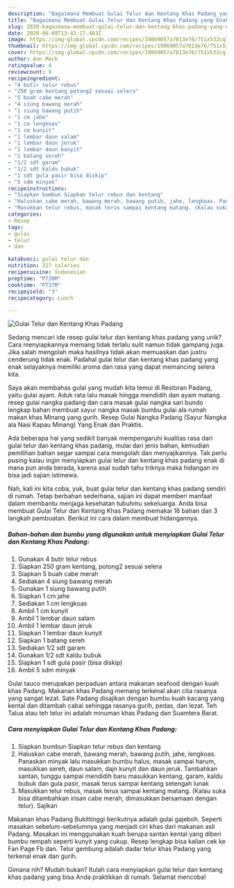 ```yaml
---
description: "Bagaimana Membuat Gulai Telur dan Kentang Khas Padang yang Enak Banget"
title: "Bagaimana Membuat Gulai Telur dan Kentang Khas Padang yang Enak Banget"
slug: 2830-bagaimana-membuat-gulai-telur-dan-kentang-khas-padang-yang-enak-banget
date: 2020-06-09T13:43:17.483Z
image: https://img-global.cpcdn.com/recipes/19869057a7813e76/751x532cq70/gulai-telur-dan-kentang-khas-padang-foto-resep-utama.jpg
thumbnail: https://img-global.cpcdn.com/recipes/19869057a7813e76/751x532cq70/gulai-telur-dan-kentang-khas-padang-foto-resep-utama.jpg
cover: https://img-global.cpcdn.com/recipes/19869057a7813e76/751x532cq70/gulai-telur-dan-kentang-khas-padang-foto-resep-utama.jpg
author: Ann Mack
ratingvalue: 4
reviewcount: 9
recipeingredient:
- "4 butir telur rebus"
- "250 gram kentang potong2 sesuai selera"
- "5 buah cabe merah"
- "4 siung bawang merah"
- "1 siung bawang putih"
- "1 cm jahe"
- "1 cm lengkoas"
- "1 cm kunyit"
- "1 lembar daun salam"
- "1 lembar daun jeruk"
- "1 lembar daun kunyit"
- "1 batang sereh"
- "1/2 sdt garam"
- "1/2 sdt kaldu bubuk"
- "1 sdt gula pasir bisa diskip"
- "5 sdm minyak"
recipeinstructions:
- "Siapkan bumbun Siapkan telur rebus dan kentang"
- "Haluskan cabe merah, bawang merah, bawang putih, jahe, lengkoas. Panaskan minyak lalu masukkan bumbu halus, masak sampai harum, masukkan sereh, daun salam, dajn kunyit dan daun jeruk. Tambahkan santan, tunggu sampai mendidih baru masukkan kentang, garam, kaldu bubuk dan gula pasir, masak terus sampai kentang setengah lunak"
- "Masukkan telur rebus, masak terus sampai kentang matang. (Kalau suka bisa ditambahkan irisan cabe merah, dimasukkan bersamaan dengan telur). Sajikan"
categories:
- Resep
tags:
- gulai
- telur
- dan

katakunci: gulai telur dan 
nutrition: 227 calories
recipecuisine: Indonesian
preptime: "PT30M"
cooktime: "PT37M"
recipeyield: "3"
recipecategory: Lunch

---
```



![Gulai Telur dan Kentang Khas Padang](https://img-global.cpcdn.com/recipes/19869057a7813e76/751x532cq70/gulai-telur-dan-kentang-khas-padang-foto-resep-utama.jpg)

Sedang mencari ide resep gulai telur dan kentang khas padang yang unik? Cara menyiapkannya memang tidak terlalu sulit namun tidak gampang juga. Jika salah mengolah maka hasilnya tidak akan memuaskan dan justru cenderung tidak enak. Padahal gulai telur dan kentang khas padang yang enak selayaknya memiliki aroma dan rasa yang dapat memancing selera kita.

Saya akan membahas gulai yang mudah kita temui di Restoran Padang, yaitu gulai ayam. Aduk rata lalu masak hingga mendidih dan ayam matang. resep gulai nangka padang dan cara masak gulai nangka sari bundo lengkap bahan membuat sayur nangka masak bumbu gulai ala rumah makan khas Minang yang gurih. Resep Gulai Nangka Padang (Sayur Nangka ala Nasi Kapau Minang) Yang Enak dan Praktis.

Ada beberapa hal yang sedikit banyak mempengaruhi kualitas rasa dari gulai telur dan kentang khas padang, mulai dari jenis bahan, kemudian pemilihan bahan segar sampai cara mengolah dan menyajikannya. Tak perlu pusing kalau ingin menyiapkan gulai telur dan kentang khas padang enak di mana pun anda berada, karena asal sudah tahu triknya maka hidangan ini bisa jadi sajian istimewa.


Nah, kali ini kita coba, yuk, buat gulai telur dan kentang khas padang sendiri di rumah. Tetap berbahan sederhana, sajian ini dapat memberi manfaat dalam membantu menjaga kesehatan tubuhmu sekeluarga. Anda bisa membuat Gulai Telur dan Kentang Khas Padang memakai 16 bahan dan 3 langkah pembuatan. Berikut ini cara dalam membuat hidangannya.

<!--inarticleads1-->

##### Bahan-bahan dan bumbu yang digunakan untuk menyiapkan Gulai Telur dan Kentang Khas Padang:

1. Gunakan 4 butir telur rebus
1. Siapkan 250 gram kentang, potong2 sesuai selera
1. Siapkan 5 buah cabe merah
1. Sediakan 4 siung bawang merah
1. Gunakan 1 siung bawang putih
1. Siapkan 1 cm jahe
1. Sediakan 1 cm lengkoas
1. Ambil 1 cm kunyit
1. Ambil 1 lembar daun salam
1. Ambil 1 lembar daun jeruk
1. Siapkan 1 lembar daun kunyit
1. Siapkan 1 batang sereh
1. Sediakan 1/2 sdt garam
1. Gunakan 1/2 sdt kaldu bubuk
1. Siapkan 1 sdt gula pasir (bisa diskip)
1. Ambil 5 sdm minyak


Gulai tauco merupakan perpaduan antara makanan seafood dengan kuah khas Padang. Makanan khas Padang memang terkenal akan cita rasanya yang sangat lezat. Sate Padang disajikan dengan bumbu kuah kacang yang kental dan ditambah cabai sehingga rasanya gurih, pedas, dan lezat. Teh Talua atau teh telur ini adalah minuman khas Padang dan Suamtera Barat. 

<!--inarticleads2-->

##### Cara menyiapkan Gulai Telur dan Kentang Khas Padang:

1. Siapkan bumbun Siapkan telur rebus dan kentang
1. Haluskan cabe merah, bawang merah, bawang putih, jahe, lengkoas. Panaskan minyak lalu masukkan bumbu halus, masak sampai harum, masukkan sereh, daun salam, dajn kunyit dan daun jeruk. Tambahkan santan, tunggu sampai mendidih baru masukkan kentang, garam, kaldu bubuk dan gula pasir, masak terus sampai kentang setengah lunak
1. Masukkan telur rebus, masak terus sampai kentang matang. (Kalau suka bisa ditambahkan irisan cabe merah, dimasukkan bersamaan dengan telur). Sajikan


Makanan khas Padang Bukittinggi berikutnya adalah gulai gajeboh. Seperti masakan sebelum-sebelumnya yang menjadi ciri khas dari makanan asli Padang. Masakan ini menggunakan kuah berupa santan kental yang diberi bumbu rempah seperti kunyit yang cukup. Resep lengkap bisa kalian cek ke Fan Page Fb dan. Telur gembung adalah dadar telur khas Padang yang terkenal enak dan gurih. 

Gimana nih? Mudah bukan? Itulah cara menyiapkan gulai telur dan kentang khas padang yang bisa Anda praktikkan di rumah. Selamat mencoba!
